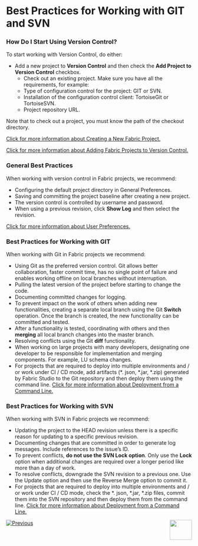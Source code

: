 # Best Practices for Working with GIT and SVN

### How Do I Start Using Version Control?
 
To start working with Version Control, do either:

* Add a new project to **Version Control** and then check the **Add Project to Version Control** checkbox. 
   * Check out an existing project. 
Make sure you have all the requirements, for example:
   * Type of configuration control for the project: GIT or SVN. 
   * Installation of the configuration control client: TortoiseGit or TortoiseSVN.
   * Project repository URL. 

Note that to check out a project, you must know the path of the checkout directory.

[Click for more information about Creating a New Fabric Project.](/articles/04_fabric_studio/05_creating_a_new_project.md)

[Click for more information about Adding Fabric Projects to Version Control.](/articles/04_fabric_studio/06_adding_fabric_projects_to_version_control.md)

### General Best Practices
When working with version control in Fabric projects, we recommend:
* Configuring the default project directory in General Preferences.
* Saving and committing the project baseline after creating a new project.
* The version control is controlled by username and password.
* When using a previous revision, click **Show Log** and then select the revision.

[Click for more information about User Preferences.](/articles/04_fabric_studio/04_user_preferences.md)

### Best Practices for Working with GIT
 
When working with Git in Fabric projects we recommend:
*  Using Git as the preferred version control. Git allows better collaboration, faster commit time, has no single point of failure and enables working offline on local branches without interruption.
* Pulling the latest version of the project before starting to change the code.
* Documenting committed changes for logging.
* To prevent impact on the work of others when adding new functionalities, creating a separate local branch using the Git **Switch** operation. Once the branch is created, the new functionality can be committed and tested. 
* After a functionality is tested, coordinating with others and then **merging** all local branch changes into the master branch.
* Resolving conflicts using the Git **diff** functionality.
* When working on large projects with many developers, designating one developer to be responsible for implementation and merging components. For example, LU schema changes.
* For projects that are required to deploy into multiple environments and / or work under CI / CD mode, add artifacts (*. json, *.jar, *.zip) generated by Fabric Studio to the Git repository and then deploy them using the command line.
  [Click for more information about Deployment from a Command Line.](/articles/16_deploy_fabric/03_offline_deploy.md)


### Best Practices for Working with SVN

When working with SVN in Fabric projects we recommend:
* Updating the project to the HEAD revision unless there is a specific reason for updating to a specific previous revision.
* Documenting changes that are committed in order to generate log messages. Include references to the issue’s ID. 
* To prevent conflicts, **do not use the SVN Lock option**. Only use the **Lock** option when additional changes are required over a longer period like more than a day of work.
* To resolve conflicts, downgrade the SVN revision to a previous one. Use the Update option and then use the Reverse Merge option to commit it.
* For projects that are required to deploy into multiple environments and / or work under CI / CD mode, check the *. json, *.jar, *.zip files, commit them into the SVN repository and then deploy them from the command line.
  [Click for more information about Deployment from a Command Line.](/articles/16_deploy_fabric/03_offline_deploy.md)  

[![Previous](/articles/images/Previous.png)](/articles/04_fabric_studio/06_adding_fabric_projects_to_version_control.md)[<img align="right" width="60" height="54" src="/articles/images/Next.png">](/articles/04_fabric_studio/08_fabric_project_tree.md)







